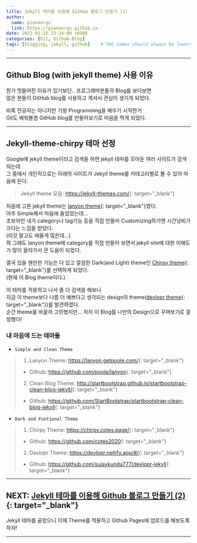 ```yaml
---
title: Jekyll 테마를 이용해 GitHub 블로그 만들기 (1)
author:
  name: pioneergu
  link: https://pioneergu.github.io
date: 2022-01-25 23:24:00 +0900
categories: [Git, Github-Blog]
tags: [blogging, jekyll, github]    # TAG names should always be lowercase
---
```


---
## **Github Blog (with jekyll theme) 사용 이유**
뭔가 멋들어진 이유가 있기보단.. 프로그래머분들의 Blog를 보다보면  
많은 분들이 GitHub blog를 사용하고 계셔서 관심이 생기게 되었다.  
  
비록 전공자는 아니지만 기왕 Programming을 배우기 시작한거  
Git도 배워볼겸 GitHub blog를 만들어보기로 마음을 먹게 되었다.

---
## **Jekyll-theme-chirpy 테마 선정**
Google에 jekyll theme이라고 검색을 하면 jekyll 테마를 모아둔 여러 사이트가 검색되는데  
그 중에서 개인적으로는 아래의 사이트가 Jekyll theme를 카테고리별로 볼 수 있어 마음에 든다.
  
> Jekyll theme 모음: <https://jekyll-themes.com/>{: target="_blank"}
  
처음에 고른 jekyll theme는 [lanyon theme](https://lanyon.getpoole.com/){: target="_blank"}였다.  
아주 Simple해서 마음에 들었었는데...  
초보자인 내가 category나 tag기능 등을 직접 만들어 Customizing하기엔 시간낭비가 크다는 느낌을 받았다.  
(이것 말고도 배울게 많은데...)  
뭐 그래도 lanyon theme에 category를 직접 만들어 보면서 jekyll site에 대한 이해도가 많이 올라가서
큰 도움이 되었다.  
  
결국 있을 웬만한 기능은 다 있고 깔끔한 Dark(and Light) theme인 [Chirpy theme](https://chirpy.cotes.page/){: target="_blank"}를 선택하게 되었다.  
(현재 이 Blog theme이다.)
  
이 테마를 적용하고 나서 좀 더 검색을 해보니  
지금 이 theme보다 나름 더 예쁘다고 생각되는 design의 theme([devlopr theme](https://devlopr.netlify.app/#/){: target="_blank"})를 발견하였다.  
순간 theme를 바꿀까 고민했지만... 차차 이 Blog를 나만의 Design으로 꾸며보기로 결정했다!

### **내 마음에 드는 테마들**

- `Simple and Clean Theme`
> 1. Lanyon Theme: <https://lanyon.getpoole.com/>{: target="_blank"}  
>  - Github: <https://github.com/poole/lanyon>{: target="_blank"}
> 2. Clean Blog Theme: <http://startbootstrap.github.io/startbootstrap-clean-blog-jekyll/>{: target="_blank"}
>  - Github: <https://github.com/StartBootstrap/startbootstrap-clean-blog-jekyll>{: target="_blank"}

- `Dark and Funtional Theme`
> 1. Chirpy Theme: <https://chirpy.cotes.page/>{: target="_blank"}
>  - Github: <https://github.com/cotes2020>{: target="_blank"}
> 2. Devlopr Theme: <https://devlopr.netlify.app/#/>{: target="_blank"}
>  - Github: <https://github.com/sujaykundu777/devlopr-jekyll>{: target="_blank"}


---
## NEXT: [**Jekyll 테마를 이용해 Github 블로그 만들기 (2)**](https://pioneergu.github.io/posts/jekyll-theme-make-2/){: target="_blank"}
Jekyll 테마를 골랐으니 이제 Theme를 적용하고 Github Pages에 업로드를 해보도록 하자!

---